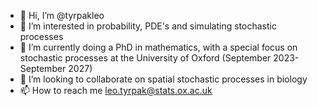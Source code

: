 - 👋 Hi, I’m @tyrpakleo
- 👀 I’m interested in probability, PDE's and simulating stochastic processes
- 🌱 I’m currently doing a PhD in mathematics, with a special focus on stochastic processes at the University of Oxford (September 2023-September 2027)
- 💞️ I’m looking to collaborate on spatial stochastic processes in biology
- 📫 How to reach me leo.tyrpak@stats.ox.ac.uk
